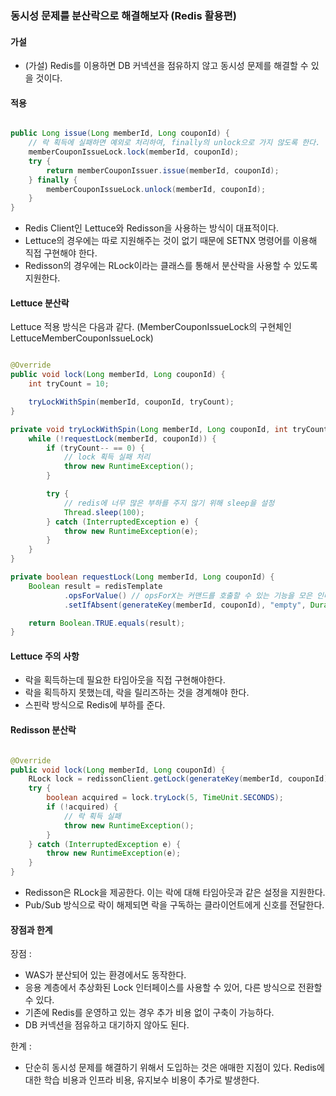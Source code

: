 ### 동시성 문제를 분산락으로 해결해보자 (Redis 활용편)

#### 가설

- (가설) Redis를 이용하면 DB 커넥션을 점유하지 않고 동시성 문제를 해결할 수 있을 것이다.

#### 적용

```java

public Long issue(Long memberId, Long couponId) {
    // 락 획득에 실패하면 예외로 처리하여, finally의 unlock으로 가지 않도록 한다.
    memberCouponIssueLock.lock(memberId, couponId);
    try {
        return memberCouponIssuer.issue(memberId, couponId);
    } finally {
        memberCouponIssueLock.unlock(memberId, couponId);
    }
}
```

- Redis Client인 Lettuce와 Redisson을 사용하는 방식이 대표적이다.
- Lettuce의 경우에는 따로 지원해주는 것이 없기 때문에 SETNX 명령어를 이용해 직접 구현해야 한다.
- Redisson의 경우에는 RLock이라는 클래스를 통해서 분산락을 사용할 수 있도록 지원한다.

#### Lettuce 분산락

Lettuce 적용 방식은 다음과 같다. (MemberCouponIssueLock의 구현체인 LettuceMemberCouponIssueLock)

```java

@Override
public void lock(Long memberId, Long couponId) {
    int tryCount = 10;

    tryLockWithSpin(memberId, couponId, tryCount);
}

private void tryLockWithSpin(Long memberId, Long couponId, int tryCount) {
    while (!requestLock(memberId, couponId)) {
        if (tryCount-- == 0) {
            // lock 획득 실패 처리
            throw new RuntimeException();
        }

        try {
            // redis에 너무 많은 부하를 주지 않기 위해 sleep을 설정
            Thread.sleep(100);
        } catch (InterruptedException e) {
            throw new RuntimeException(e);
        }
    }
}

private boolean requestLock(Long memberId, Long couponId) {
    Boolean result = redisTemplate
            .opsForValue() // opsForX는 커맨드를 호출할 수 있는 기능을 모은 인터페이스를 반환
            .setIfAbsent(generateKey(memberId, couponId), "empty", Duration.ofSeconds(3));

    return Boolean.TRUE.equals(result);
}
```

#### Lettuce 주의 사항

- 락을 획득하는데 필요한 타임아웃을 직접 구현해야한다.
- 락을 획득하지 못했는데, 락을 릴리즈하는 것을 경계해야 한다.
- 스핀락 방식으로 Redis에 부하를 준다.

#### Redisson 분산락

```java

@Override
public void lock(Long memberId, Long couponId) {
    RLock lock = redissonClient.getLock(generateKey(memberId, couponId));
    try {
        boolean acquired = lock.tryLock(5, TimeUnit.SECONDS);
        if (!acquired) {
            // 락 획득 실패
            throw new RuntimeException();
        }
    } catch (InterruptedException e) {
        throw new RuntimeException(e);
    }
}
```

- Redisson은 RLock을 제공한다. 이는 락에 대해 타임아웃과 같은 설정을 지원한다.
- Pub/Sub 방식으로 락이 해제되면 락을 구독하는 클라이언트에게 신호를 전달한다.

#### 장점과 한계

장점 :

- WAS가 분산되어 있는 환경에서도 동작한다.
- 응용 계층에서 추상화된 Lock 인터페이스를 사용할 수 있어, 다른 방식으로 전환할 수 있다.
- 기존에 Redis를 운영하고 있는 경우 추가 비용 없이 구축이 가능하다.
- DB 커넥션을 점유하고 대기하지 않아도 된다.

한계 :

- 단순히 동시성 문제를 해결하기 위해서 도입하는 것은 애매한 지점이 있다. Redis에 대한 학습 비용과 인프라 비용, 유지보수 비용이 추가로 발생한다.
